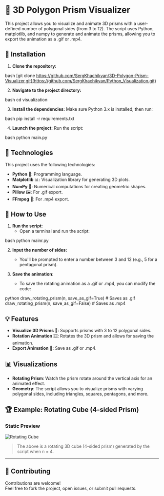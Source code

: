 # 🔺 3D Polygon Prism Visualizer

This project allows you to visualize and animate 3D prisms with a user-defined number of polygonal sides (from 3 to 12). The script uses Python, matplotlib, and numpy to generate and animate the prisms, allowing you to export the animation as a .gif or .mp4.

## 🚀 Installation

1. **Clone the repository:**
    
bash
    [git clone https://github.com/SergKhachikyan/3D-Polygon-Prism-Visualizer.git](https://github.com/SergKhachikyan/Python_Visualization.git)


2. **Navigate to the project directory:**
    
bash
    cd visualization


3. **Install the dependencies:**
    Make sure Python 3.x is installed, then run:
    
bash
    pip install -r requirements.txt


4. **Launch the project:**
    Run the script:
    
bash
    python main.py


## 🔧 Technologies

This project uses the following technologies:
- **Python** 🐍: Programming language.
- **Matplotlib** 📊: Visualization library for generating 3D plots.
- **NumPy** 🔢: Numerical computations for creating geometric shapes.
- **Pillow** 🖼: For .gif export.
- **FFmpeg** 🎥: For .mp4 export.

## 📝 How to Use

1. **Run the script:**
    - Open a terminal and run the script:
      
bash
      python mainr.py


2. **Input the number of sides:**
    - You'll be prompted to enter a number between 3 and 12 (e.g., 5 for a pentagonal prism).

3. **Save the animation:**
    - To save the rotating animation as a .gif or .mp4, you can modify the code:
      
python
      draw_rotating_prism(n, save_as_gif=True)  # Saves as .gif
      draw_rotating_prism(n, save_as_gif=False) # Saves as .mp4


## 💡 Features

- **Visualize 3D Prisms** 🔺: Supports prisms with 3 to 12 polygonal sides.
- **Rotation Animation** 🎞: Rotates the 3D prism and allows for saving the animation.
- **Export Animation** 💾: Save as .gif or .mp4.

## 📊 Visualizations

- **Rotating Prism**: Watch the prism rotate around the vertical axis for an animated effect.
- **Geometry**: The script allows you to visualize prisms with varying polygonal sides, including triangles, squares, pentagons, and more.

## 🏆 Example: Rotating Cube (4-sided Prism)

### Static Preview

![Rotating Cube](https://upload.wikimedia.org/wikipedia/commons/5/55/Cube_-_animated.gif)

> The above is a rotating 3D cube (4-sided prism) generated by the script when n = 4.

---

## 🤝 Contributing

Contributions are welcome!  
Feel free to fork the project, open issues, or submit pull requests.
